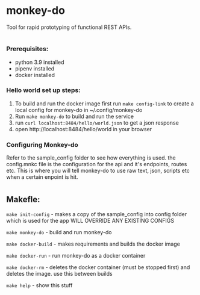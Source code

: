 # monkey-do
Tool for rapid prototyping of functional REST APIs.
#
### Prerequisites:
- python 3.9 installed
- pipenv installed
- docker installed
### Hello world set up steps:
1. To build and run the docker image first run ```make config-link``` to create a local config for monkey-do in ~/.config/monkey-do
2. Run ```make monkey-do``` to build and run the service
3. run ```curl localhost:8484/hello/world.json``` to get a json response
4. open http://localhost:8484/hello/world in your browser
### Configuring Monkey-do
Refer to the sample_config folder to see how everything is used. the config.mnkc file is the configuration for the api and it's endpoints, routes etc. This is where you will tell monkey-do to use raw text, json, scripts etc when a certain enpoint is hit.
#
## Makefle:
```make init-config``` - makes a copy of the sample_config into config folder which is used for the app WILL OVERRIDE ANY EXISTING CONFIGS

```make monkey-do``` - build and run monkey-do

```make docker-build``` - makes requirements and builds the docker image

```make docker-run``` - run monkey-do as a docker container

```make docker-rm``` - deletes the docker container (must be stopped first) and deletes the image. use this between builds

```make help``` - show this stuff
